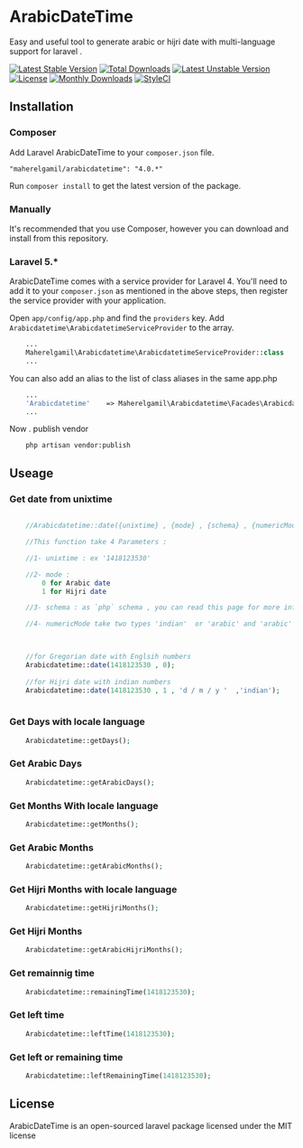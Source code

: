 # ArabicDateTime
Easy and useful tool to generate arabic or hijri date with multi-language support for laravel .

[![Latest Stable Version](https://poser.pugx.org/maherelgamil/arabicdatetime/v/stable)](https://packagist.org/packages/maherelgamil/arabicdatetime)
[![Total Downloads](https://poser.pugx.org/maherelgamil/arabicdatetime/downloads)](https://packagist.org/packages/maherelgamil/arabicdatetime)
[![Latest Unstable Version](https://poser.pugx.org/maherelgamil/arabicdatetime/v/unstable)](https://packagist.org/packages/maherelgamil/arabicdatetime)
[![License](https://poser.pugx.org/maherelgamil/arabicdatetime/license)](https://packagist.org/packages/maherelgamil/arabicdatetime)
[![Monthly Downloads](https://poser.pugx.org/maherelgamil/arabicdatetime/d/monthly)](https://packagist.org/packages/maherelgamil/arabicdatetime)
[![StyleCI](https://styleci.io/repos/27773486/shield)](https://styleci.io/repos/27773486)


## Installation

### Composer

Add Laravel ArabicDateTime to your `composer.json` file.

    "maherelgamil/arabicdatetime": "4.0.*"

Run `composer install` to get the latest version of the package.


### Manually

It's recommended that you use Composer, however you can download and install from this repository.

### Laravel 5.*

ArabicDateTime comes with a service provider for Laravel 4. You'll need to add it to your `composer.json` as mentioned in the above steps, then register the service provider with your application.

Open `app/config/app.php` and find the `providers` key. Add `Arabicdatetime\ArabicdatetimeServiceProvider` to the array.

```php
	...
	Maherelgamil\Arabicdatetime\ArabicdatetimeServiceProvider::class
	...
```

You can also add an alias to the list of class aliases in the same app.php

```php
	...
	'Arabicdatetime'    => Maherelgamil\Arabicdatetime\Facades\Arabicdatetime::class
	...
```

Now . publish vendor
```
    php artisan vendor:publish
```

## Useage


### Get date from unixtime

```php

    //Arabicdatetime::date({unixtime} , {mode} , {schema} , {numericMode});

    //This function take 4 Parameters :

    //1- unixtime : ex '1418123530'

    //2- mode :
        0 for Arabic date
        1 for Hijri date

    //3- schema : as `php` schema , you can read this page for more info. : http://php.net/manual/en/function.date.php

    //4- numericMode take two types 'indian'  or 'arabic' and 'arabic' is default


    
    //for Gregorian date with Englsih numbers
    Arabicdatetime::date(1418123530 , 0);
    
    //for Hijri date with indian numbers
    Arabicdatetime::date(1418123530 , 1 , 'd / m / y '  ,'indian');
    
```



### Get Days with locale language

```PHP
    Arabicdatetime::getDays();
```


### Get Arabic Days

```PHP
    Arabicdatetime::getArabicDays();
```


### Get Months With locale language

```PHP
    Arabicdatetime::getMonths();
```


### Get Arabic Months

```PHP
    Arabicdatetime::getArabicMonths();
```


### Get Hijri Months with locale language

```PHP
    Arabicdatetime::getHijriMonths();
```



### Get Hijri Months

```PHP
    Arabicdatetime::getArabicHijriMonths();
```



### Get remainnig time

```php
    Arabicdatetime::remainingTime(1418123530);
```


### Get left  time

```php
    Arabicdatetime::leftTime(1418123530);
```

### Get left or remaining  time

```php
    Arabicdatetime::leftRemainingTime(1418123530);
```


## License

ArabicDateTime is an open-sourced laravel package licensed under the MIT license

